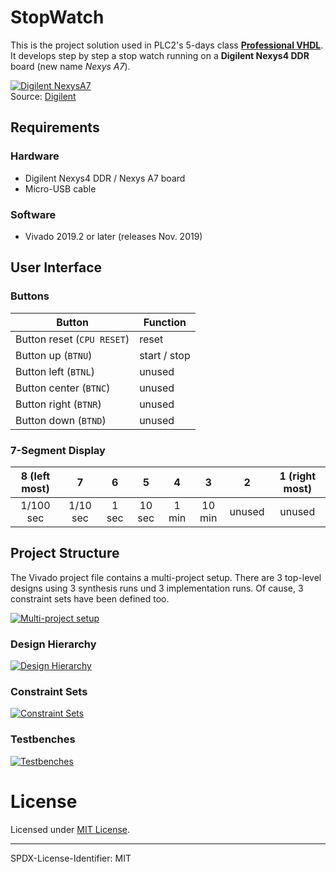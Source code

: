 # StopWatch

This is the project solution used in PLC2's 5-days class [**Professional VHDL**](https://www.plc2.com/en/training/details/semsearch/professional-vhdl/).
It develops step by step a stop watch running on a **Digilent Nexys4 DDR** board
(new name *Nexys A7*).

[![Digilent NexysA7][Nexys4DDR]][Nexys4DDR]  
Source: [Digilent](digilentinc.com)



## Requirements

### Hardware
* Digilent Nexys4 DDR / Nexys A7 board
* Micro-USB cable

### Software
* Vivado 2019.2 or later (releases Nov. 2019)



## User Interface

### Buttons

| Button                     | Function     |
| -------------------------- | ------------ |
| Button reset (`CPU RESET`) | reset        |
| Button up (`BTNU`)         | start / stop |
| Button left (`BTNL`)       | unused       |
| Button center (`BTNC`)     | unused       |
| Button right (`BTNR`)      | unused       |
| Button down (`BTND`)       | unused       |

### 7-Segment Display

| 8 (left most) | 7          | 6          | 5          | 4          | 3          | 2          | 1 (right most) |
| :-----------: | :--------: | :--------: | :--------: | :--------: | :--------: | :--------: | :------------: |
| 1/100 sec     | 1/10 sec   | 1 sec      | 10 sec     | 1 min      | 10 min     | unused     | unused         |



## Project Structure

The Vivado project file contains a multi-project setup. There are 3 top-level
designs using 3 synthesis runs und 3 implementation runs. Of cause, 3 constraint
sets have been defined too.

[![Multi-project setup][MultiProjectSetup]][MultiProjectSetup]

### Design Hierarchy

[![Design Hierarchy][DesignHierachy]][DesignHierachy]

### Constraint Sets

[![Constraint Sets][ConstraintSets]][ConstraintSets]

### Testbenches

[![Testbenches][Testbenches]][Testbenches]



# License

Licensed under [MIT License](LICENSE.md).

---------------
SPDX-License-Identifier: MIT


[Nexys4DDR]: doc/images/Digilent-NexysA7.jpg
[MultiProjectSetup]: doc/images/MultiProject.png
[DesignHierachy]: doc/images/Hierarchy.png
[ConstraintSets]: doc/images/ConstraintFiles.png
[Testbenches]: doc/images/Testbenches.png
